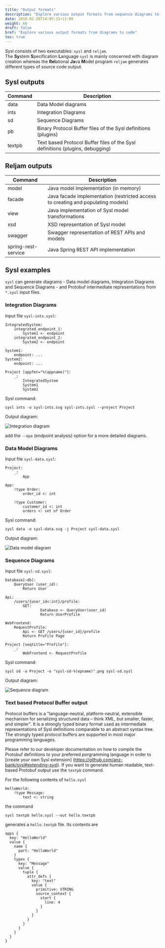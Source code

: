 ```yaml
---
title: "Output formats"
description: "Explore various output formats from sequence diagrams to Java code."
date: 2018-02-28T14:05:31+11:00
weight: 60
draft: false
bref: "Explore various output formats from diagrams to code"
toc: true
---
```


Sysl consists of two executables: `sysl` and `reljam`.</br> The **Sy**stem **S**pecification **L**anguage `sysl` is mainly concerned with diagram creation whereas the **Rel**ational **Ja**va **M**odel program `reljam` generates different types of source code output.

Sysl outputs
------------
| Command | Description |
|---------|-------------|
| data    | Data Model diagrams |
| ints    | Integration Diagrams |
| sd      | Sequence Diagrams |
| pb      | Binary Protocol Buffer files of the Sysl definitions (plugins)    |
| textpb  | Text based Protocol Buffer files of the Sysl definitions (plugins, debugging) |

Reljam outputs
--------------
| Command | Description |
|---------|-------------|
| model   | Java model implementation (in memory) |
| facade  | Java facade implementation (restricted access to creating and populating models) |
| view    | Java implementation of Sysl model transformations|
| xsd     | XSD representation of Sysl model |
| swagger | Swagger representation of REST APIs and models |
| spring-rest-service | Java Spring REST API implementation |

Sysl examples
-------------
`sysl` can generate diagrams - Data model diagrams, Integration Diagrams and Sequence Diagrams - and Protobuf intermediate representations from `*.sysl` input files.

### Integration Diagrams

Input file `sysl-ints.sysl`:

```
IntegratedSystem:
    integrated_endpoint_1:
        System1 <- endpoint
    integrated_endpoint_2:
        System2 <- endpoint

System1:
    endpoint: ...
System2:
    endpoint: ...

Project [appfmt="%(appname)"]:
    _:
        IntegratedSystem
        System1
        System2
```

Sysl command:

	sysl ints -o sysl-ints.svg sysl-ints.sysl --project Project

Output diagram:

![Integration diagram](/img/sysl/simple-sysl-ints.svg)

add the `--epa` (endpoint analysis) option for a more detailed diagrams.


### Data Model Diagrams

Input file `sysl-data.sysl`:

```
Project:
    _:
        App

App:
    !type Order:
        order_id <: int

    !type Customer:
        customer_id <: int
        orders <: set of Order
```

Sysl command:

	sysl data -o sysl-data.svg -j Project sysl-data.sysl

Output diagram:

![Data model diagram](/img/sysl/simple-sysl-data.svg)

### Sequence Diagrams

Input file `sysl-sd.sysl`:

```
Database[~db]:
    QueryUser (user_id):
        Return User

Api:
    /users/{user_id<:int}/profile:
        GET:
                Database <- QueryUser(user_id)
                Return UserProfile

WebFrontend:
    RequestProfile:
        Api <- GET /users/{user_id}/profile
        Return Profile Page

Project [seqtitle="Profile"]:
    _:
        WebFrontend <- RequestProfile
```

Sysl command:

	sysl sd -a Project -o "sysl-sd-%(epname)".png sysl-sd.sysl

Output diagram:

![Sequence diagram](/img/sysl/simple-sysl-sd.svg)

### Text based Protocol Buffer output
Protocol buffers is a "language-neutral, platform-neutral, extensible mechanism for serializing structured data – think XML, but smaller, faster, and simpler". It is a strongly typed binary format used as intermediate representations of Sysl definitions comparable to an abstract syntax tree. The strongly typed protocol buffers are supported in most major programming languages.

Please refer to our developer documentation on how to compile the Protobuf definitions to your preferred porgramming language in order to [create your own Sysl extension]
(https://github.com/anz-bank/sysl#extending-sysl). If you want to generate human readable, text-based Protobuf output use the `textpb` command.

For the following contents of `hello.sysl`

```
HelloWorld:
    !type Message:
        text <: string
```

the command

	sysl textpb hello.sysl --out hello.textpb

generates a `hello.textpb` file. Its contents are

```
apps {
  key: "HelloWorld"
  value {
    name {
      part: "HelloWorld"
    }
    types {
      key: "Message"
      value {
        tuple {
          attr_defs {
            key: "text"
            value {
              primitive: STRING
              source_context {
                start {
                  line: 4
                }
              }
            }
          }
        }
      }
    }
  }
}
```


